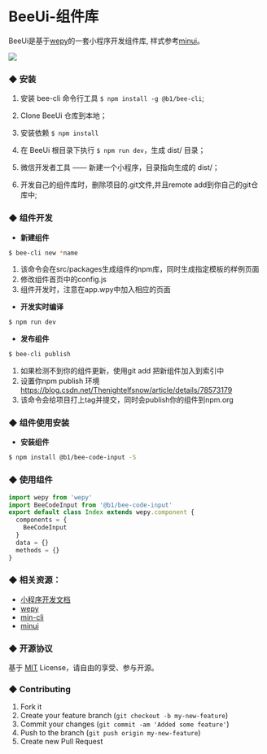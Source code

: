 # BeeUi-组件库

BeeUi是基于[wepy](https://github.com/Tencent/wepy)的一套小程序开发组件库, 样式参考[minui](https://github.com/meili/minui)。

![](https://biosan-saas.oss-cn-beijing.aliyuncs.com/FD/beeUi/github.jpg)

### ◆ 安装

1. 安装 bee-cli 命令行工具 `$ npm install -g @b1/bee-cli`;
2. Clone BeeUi 仓库到本地；
3. 安装依赖 `$ npm install`
4. 在 BeeUi 根目录下执行 `$ npm run dev`，生成 dist/ 目录；
5. 微信开发者工具 —— 新建一个小程序，目录指向生成的 dist/；

6. 开发自己的组件库时，删除项目的.git文件,并且remote add到你自己的git仓库中;

### ◆ 组件开发

- **新建组件**

``` bash
$ bee-cli new *name
```

1. 该命令会在src/packages生成组件的npm库，同时生成指定模板的样例页面
2. 修改组件首页中的config.js
3. 组件开发时，注意在app.wpy中加入相应的页面

- **开发实时编译**

``` bash
$ npm run dev
```

- **发布组件**

``` bash
$ bee-cli publish
```

1. 如果检测不到你的组件更新，使用git add 把新组件加入到索引中
2. 设置你npm publish 环境 https://blog.csdn.net/Thenightelfsnow/article/details/78573179
3. 该命令会给项目打上tag并提交，同时会publish你的组件到npm.org

### ◆ 组件使用安装

- **安装组件**

``` bash
$ npm install @b1/bee-code-input -S
```

### ◆ 使用组件

``` javascript
import wepy from 'wepy'
import BeeCodeInput from '@b1/bee-code-input'
export default class Index extends wepy.component {
  components = {
    BeeCodeInput
  }
  data = {}
  methods = {}
}
```
### ◆ 相关资源：
- [小程序开发文档](https://developers.weixin.qq.com/miniprogram/dev/)
- [wepy](https://tencent.github.io/wepy/)
- [min-cli](https://github.com/meili/min-cli)
- [minui](https://github.com/meili/minui)

### ◆ 开源协议

基于 [MIT](http://opensource.org/licenses/MIT) License，请自由的享受、参与开源。

### ◆ Contributing
1. Fork it
2. Create your feature branch (`git checkout -b my-new-feature`)
3. Commit your changes (`git commit -am 'Added some feature'`)
4. Push to the branch (`git push origin my-new-feature`)
5. Create new Pull Request
